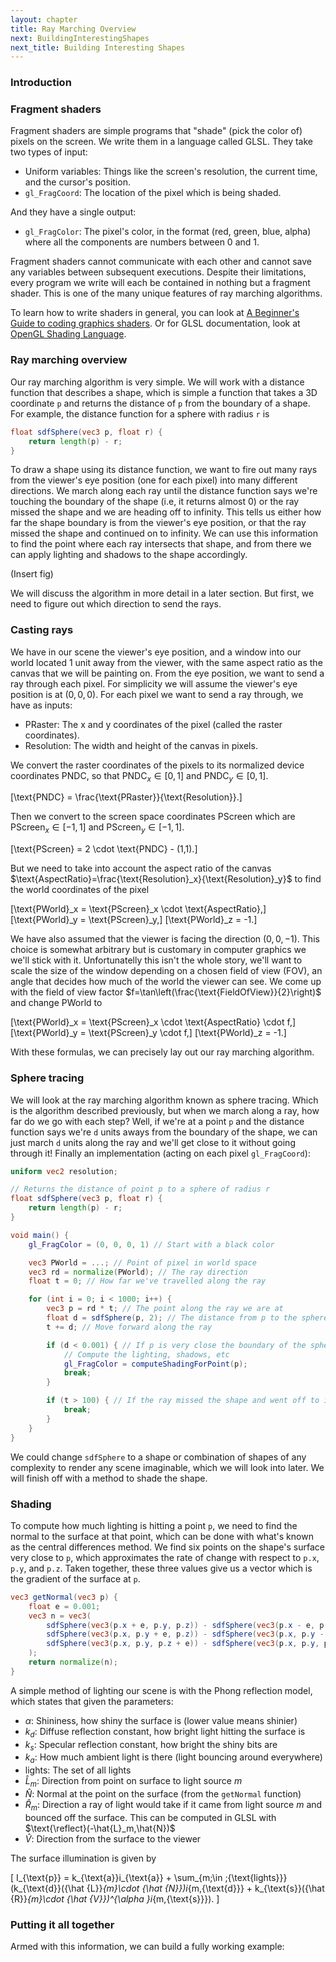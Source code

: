 ```yaml
---
layout: chapter
title: Ray Marching Overview
next: BuildingInterestingShapes
next_title: Building Interesting Shapes
---
```


### Introduction

### Fragment shaders

Fragment shaders are simple programs that "shade" (pick the color of) pixels on
the screen. We write them in a language called GLSL. They take two types of
input:

  - Uniform variables: Things like the screen's resolution, the current
    time, and the cursor's position.
  - `gl_FragCoord`: The location of the pixel which is being shaded.

And they have a single output:

  - `gl_FragColor`: The pixel's color, in the format (red, green, blue, alpha)
    where all the components are numbers between 0 and 1.

Fragment shaders cannot communicate with each other and cannot save any
variables between subsequent executions. Despite their limitations, every
program we write will each be contained in nothing but a fragment shader. This
is one of the many unique features of ray marching algorithms.

To learn how to write shaders in general, you can look at [A Beginner's Guide
to coding graphics shaders][shadertut]. Or for GLSL documentation, look at
[OpenGL Shading Language][glslreference].

### Ray marching overview

Our ray marching algorithm is very simple. We will work with a distance
function that describes a shape, which is simple a function that takes a 3D
coordinate `p` and returns the distance of `p` from the boundary of a shape.
For example, the distance function for a sphere with radius `r` is

```glsl
float sdfSphere(vec3 p, float r) {
    return length(p) - r;
}
```

To draw a shape using its distance function, we want to fire out many rays from
the viewer's eye position (one for each pixel) into many different directions.
We march along each ray until the distance function says we're touching the
boundary of the shape (i.e, it returns almost 0) or the ray missed the shape
and we are heading off to infinity. This tells us either how far the shape
boundary is from the viewer's eye position, or that the ray missed the shape
and continued on to infinity. We can use this information to find the point
where each ray intersects that shape, and from there we can apply lighting and
shadows to the shape accordingly.

(Insert fig)

We will discuss the algorithm in more detail in a later section. But first, we
need to figure out which direction to send the rays.

### Casting rays

We have in our scene the viewer's eye position, and a window into our world
located 1 unit away from the viewer, with the same aspect ratio as the canvas
that we will be painting on. From the eye position, we want to send a ray
through each pixel. For simplicity we will assume the viewer's eye position is
at $(0,0,0)$. For each pixel we want to send a ray through, we have as inputs:

- $\text{PRaster}$: The x and y coordinates of the pixel (called the raster
  coordinates).
- $\text{Resolution}$: The width and height of the canvas in pixels.

We convert the raster coordinates of the pixels to its normalized device
coordinates $\text{PNDC}$, so that $\text{PNDC}_x \in [0,1]$ and
$\text{PNDC}_y \in [0,1]$.

\[\text{PNDC} = \frac{\text{PRaster}}{\text{Resolution}}.\]

Then we convert to the screen space coordinates $\text{PScreen}$ which are
$\text{PScreen}_x \in [-1,1]$ and $\text{PScreen}_y \in [-1,1]$.

\[\text{PScreen} = 2 \cdot \text{PNDC} - (1,1).\]

But we need to take into account the aspect ratio of the canvas
$\text{AspectRatio}=\frac{\text{Resolution}_x}{\text{Resolution}_y}$ to find
the world coordinates of the pixel

\[\text{PWorld}_x = \text{PScreen}_x \cdot \text{AspectRatio},\]
\[\text{PWorld}_y = \text{PScreen}_y,\]
\[\text{PWorld}_z = -1.\]

We have also assumed that the viewer is facing the direction $(0,0,-1)$. This
choice is somewhat arbitrary but is customary in computer graphics we we'll
stick with it. Unfortunatelly this isn't the whole story, we'll want to scale
the size of the window depending on a chosen field of view ($\text{FOV}$),
an angle that decides how much of the world the viewer can see. We come up
with the field of view factor $f=\tan\left(\frac{\text{FieldOfView}}{2}\right)$
and change $\text{PWorld}$ to

\[\text{PWorld}_x = \text{PScreen}_x \cdot \text{AspectRatio} \cdot f,\]
\[\text{PWorld}_y = \text{PScreen}_y \cdot f,\]
\[\text{PWorld}_z = -1.\]

With these formulas, we can precisely lay out our ray marching algorithm.

### Sphere tracing

We will look at the ray marching algorithm known as sphere tracing. Which is
the algorithm described previously, but when we march along a ray, how far do
we go with each step? Well, if we're at a point `p` and the distance function
says we're `d` units aways from the boundary of the shape, we can just march
`d` units along the ray and we'll get close to it without going through it!
Finally an implementation (acting on each pixel `gl_FragCoord`):

```glsl
uniform vec2 resolution;

// Returns the distance of point p to a sphere of radius r
float sdfSphere(vec3 p, float r) {
    return length(p) - r;
}

void main() {
    gl_FragColor = (0, 0, 0, 1) // Start with a black color

    vec3 PWorld = ...; // Point of pixel in world space
    vec3 rd = normalize(PWorld); // The ray direction
    float t = 0; // How far we've travelled along the ray

    for (int i = 0; i < 1000; i++) {
        vec3 p = rd * t; // The point along the ray we are at
        float d = sdfSphere(p, 2); // The distance from p to the sphere of radius 2
        t += d; // Move forward along the ray

        if (d < 0.001) { // If p is very close the boundary of the sphere
            // Compute the lighting, shadows, etc
            gl_FragColor = computeShadingForPoint(p);
            break;
        }

        if (t > 100) { // If the ray missed the shape and went off to infinity
            break;
        }
    }
}
```

We could change `sdfSphere` to a shape or combination of shapes of any
complexity to render any scene imaginable, which we will look into later. We
will finish off with a method to shade the shape.

### Shading

To compute how much lighting is hitting a point `p`, we need to find the normal
to the surface at that point, which can be done with what's known as the
central differences method. We find six points on the shape's surface very
close to `p`, which approximates the rate of change with respect to `p.x`,
`p.y`, and `p.z`. Taken together, these three values give us a vector which is
the gradient of the surface at `p`.

```glsl
vec3 getNormal(vec3 p) {
    float e = 0.001;
    vec3 n = vec3(
        sdfSphere(vec3(p.x + e, p.y, p.z)) - sdfSphere(vec3(p.x - e, p.y, p.z)),
        sdfSphere(vec3(p.x, p.y + e, p.z)) - sdfSphere(vec3(p.x, p.y - e, p.z)),
        sdfSphere(vec3(p.x, p.y, p.z + e)) - sdfSphere(vec3(p.x, p.y, p.z - e))
    );
    return normalize(n);
}
```

A simple method of lighting our scene is with the Phong reflection model, which
states that given the parameters:

- $\alpha$: Shininess, how shiny the surface is (lower value means shinier)
- $k_d$: Diffuse reflection constant, how bright light hitting the surface is
- $k_s$: Specular reflection constant, how bright the shiny bits are
- $k_a$: How much ambient light is there (light bouncing around everywhere)
- $\text{lights}$: The set of all lights
- $\hat{L}_m$: Direction from point on surface to light source $m$
- $\hat{N}$: Normal at the point on the surface (from the `getNormal` function)
- $\hat{R}_m$: Direction a ray of light would take if it came from light source
  $m$ and bounced off the surface. This can be computed in GLSL with
  $\text{\reflect}(-\hat{L}_m,\hat{N})$
- $\hat{V}$: Direction from the surface to the viewer

The surface illumination is given by

\[
    I_{\text{p}} = k_{\text{a}}i_{\text{a}} +
        \sum_{m\;\in \;{\text{lights}}}
            (k_{\text{d}}({\hat {L}}_{m}\cdot {\hat {N}})i_{m,{\text{d}}} +
            k_{\text{s}}({\hat {R}}_{m}\cdot {\hat {V}})^{\alpha }i_{m,{\text{s}}}).
\]

### Putting it all together

Armed with this information, we can build a fully working example:

[shadertut]: http://gamedevelopment.tutsplus.com/tutorials/a-beginners-guide-to-coding-graphics-shaders--cms-23313 "A Beginner's Guide To Coding Graphics Shaders"
[glslreference]: https://www.opengl.org/wiki/OpenGL_Shading_Language "OpenGL Shading Language"
